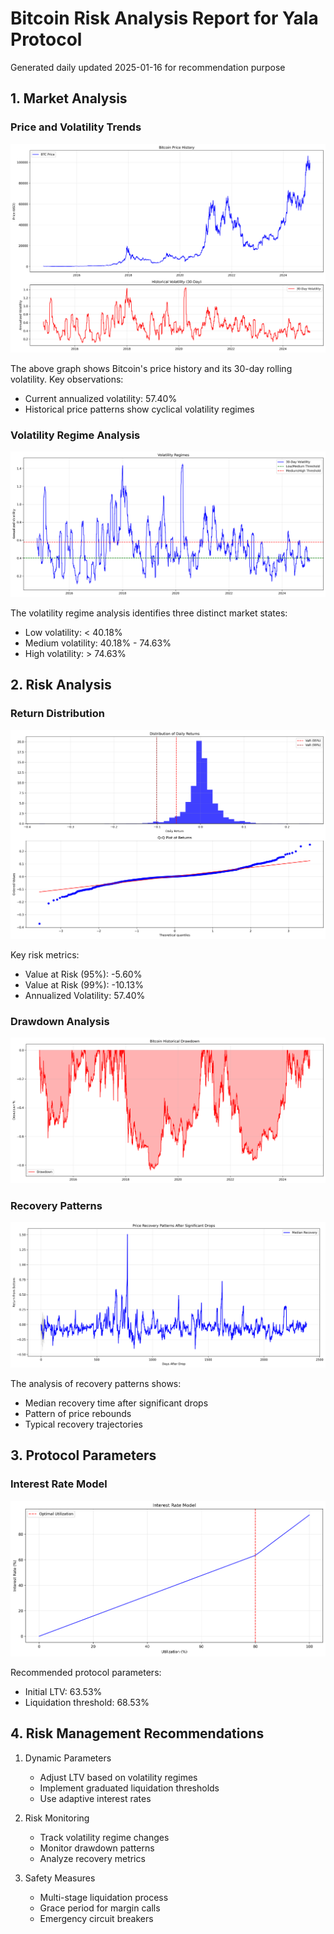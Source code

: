 # Bitcoin Risk Analysis Report for Yala Protocol
Generated daily updated 2025-01-16 for recommendation purpose 

## 1. Market Analysis

### Price and Volatility Trends
![Price and Volatility](../figures/price_and_volatility.png)

The above graph shows Bitcoin's price history and its 30-day rolling volatility. Key observations:
- Current annualized volatility: 57.40%
- Historical price patterns show cyclical volatility regimes

### Volatility Regime Analysis
![Volatility Regimes](../figures/volatility_regimes.png)

The volatility regime analysis identifies three distinct market states:
- Low volatility: < 40.18%
- Medium volatility: 40.18% - 74.63%
- High volatility: > 74.63%

## 2. Risk Analysis

### Return Distribution
![Return Distribution](../figures/return_distribution.png)

Key risk metrics:
- Value at Risk (95%): -5.60%
- Value at Risk (99%): -10.13%
- Annualized Volatility: 57.40%

### Drawdown Analysis
![Drawdown Analysis](../figures/drawdown_analysis.png)

### Recovery Patterns
![Recovery Patterns](../figures/recovery_patterns.png)

The analysis of recovery patterns shows:
- Median recovery time after significant drops
- Pattern of price rebounds
- Typical recovery trajectories

## 3. Protocol Parameters

### Interest Rate Model
![Interest Rate Model](../figures/interest_rate_model.png)

Recommended protocol parameters:
- Initial LTV: 63.53%
- Liquidation threshold: 68.53%

## 4. Risk Management Recommendations

1. Dynamic Parameters
   - Adjust LTV based on volatility regimes
   - Implement graduated liquidation thresholds
   - Use adaptive interest rates

2. Risk Monitoring
   - Track volatility regime changes
   - Monitor drawdown patterns
   - Analyze recovery metrics

3. Safety Measures
   - Multi-stage liquidation process
   - Grace period for margin calls
   - Emergency circuit breakers
